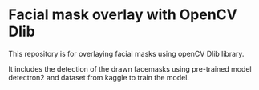 # Facial mask overlay with OpenCV Dlib

This repository is for overlaying facial masks using openCV Dlib library.

It includes the detection of the drawn facemasks using pre-trained model detectron2 and dataset from kaggle to train the model.
